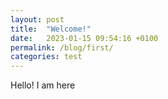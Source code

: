 ```yaml
---
layout: post
title:  "Welcome!"
date:   2023-01-15 09:54:16 +0100
permalink: /blog/first/
categories: test
---
```

Hello! I am here